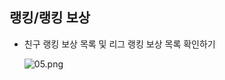 ## 랭킹/랭킹 보상
- 친구 랭킹 보상 목록 및 리그 랭킹 보상 목록 확인하기

  ![05.png](https://github.com/moomin-04/YOLO-2018920056/blob/master/2018920031%20%EC%9C%A0%EC%8A%B9%EB%A6%AC/181109%20%EC%88%9C%EC%84%9C%EB%8F%84/img/05.png?raw=true)
